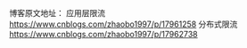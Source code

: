 博客原文地址：
应用层限流 https://www.cnblogs.com/zhaobo1997/p/17961258
分布式限流 https://www.cnblogs.com/zhaobo1997/p/17962738
